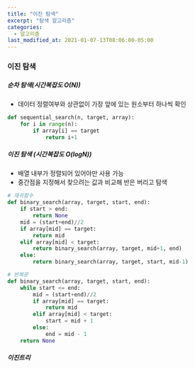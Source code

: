 ```yaml
---
title: "이진 탐색"
excerpt: "탐색 알고리즘"
categories:
  - 알고리즘
last_modified_at: 2021-01-07-13T08:06:00-05:00
---
```

### 이진 탐색



##### 순차 탐색(시간복잡도 O(N))

- 데이터 정렬여부와 상관없이 가장 앞에 있는 원소부터 하나씩 확인

```python
def sequential_search(n, target, array):
    for i in range(n):
        if array[i] == target
        	return i+1
```



##### 이진 탐색 (시간복잡도 O(logN))

- 배열 내부가 정렬되어 있어야만 사용 가능
- 중간점을 지정해서 찾으려는 값과 비교해 반은 버리고 탐색

```python
# 재귀함수
def binary_search(array, target, start, end):
    if start > end:
        return None
    mid = (start+end)//2
    if array[mid] == target:
        return mid
    elif array[mid] < target:
        return binary_search(array, target, mid+1, end)
    else:
        return binary_search(array, target, start, mid-1)
```

```python
# 반복문
def binary_search(array, target, start, end):
    while start <= end:
        mid = (start+end)//2
        if array[mid] == target:
            return mid
        elif array[mid] < target:
            start = mid + 1
        else:
            end = mid - 1
    return None
```



##### 이진트리

